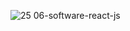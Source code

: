![25 06-software-react-js](https://github.com/user-attachments/assets/0b201a8a-bb36-4571-bc91-0eb635de4d33)
